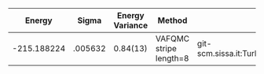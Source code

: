|       Energy          |  Sigma          | Energy Variance  |  Method                                                          | Data repository                |
| ----------------------| ----------------| -----------------|------------------------------------------------------------------|------------------------------- |
|   -215.188224   |   .005632   |    0.84(13)   | VAFQMC stripe length=8 | git-scm.sissa.it:TurboLattice/HST_AAD/example/16x16/U8/stripel8doping1su8pp/b1.73n/pbc |
